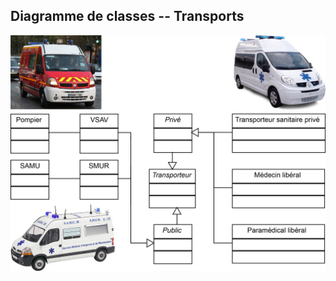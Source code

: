 Diagramme de classes -- Transports
----------------------------------

![Diagramme de classes -- Transports](../images/10-classes-2.png "Diagramme de classes -- Transports")
